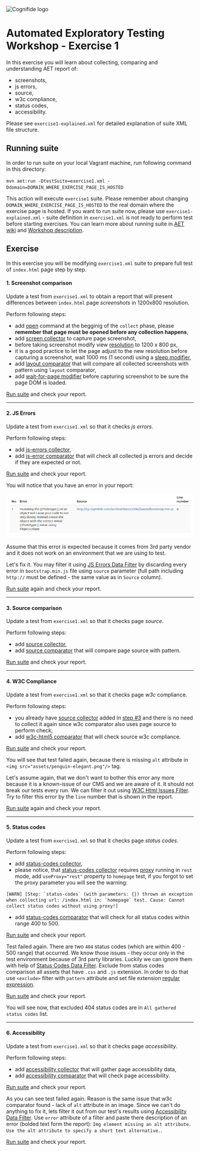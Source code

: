 ![Cognifide logo](http://cognifide.github.io/images/cognifide-logo.png)

# Automated Exploratory Testing Workshop - Exercise 1

In this exercise you will learn about collecting, comparing and understanding AET report of:

* screenshots,
* js errors,
* source,
* w3c compliance,
* status codes,
* accessibility.

Please see `exercise1-explained.xml` for detailed explanation of suite XML file structure.

## Running suite
In order to run suite on your local Vagrant machine, run following command in this directory:

`mvn aet:run -DtestSuite=exercise1.xml -Ddomain=DOMAIN_WHERE_EXERCISE_PAGE_IS_HOSTED`

This action will execute `exercise1` suite. 
Please remember about changing `DOMAIN_WHERE_EXERCISE_PAGE_IS_HOSTED` to the real domain where the exercise page is hosted.
If you want to run suite now, please use `exercise1-explained.xml` - suite definition in `exercise1.xml` is not ready to perform test before starting exercises.
You can learn more about running suite in [AET wiki](https://github.com/Cognifide/aet/wiki/RunningSuite) and [Workshop description](https://github.com/Skejven/aet-workshop#running-suite).

## Exercise
In this exercise you will be modifying `exercise1.xml` suite to prepare full test of `index.html` page step by step.

#### 1. Screenshot comparison 
Update a test from `exercise1.xml` to obtain a report that will present differences between `index.html` page *screenshots* in 1200x800 resolution.

Perform following steps:
   * add [open](https://github.com/Cognifide/aet/wiki/Open) command at the begginig of the `collect` phase, please **remember that page must be opened before any collection happens**,
   * add [screen collector](https://github.com/Cognifide/aet/wiki/ScreenCollector) to capture page screenshot,
   * before taking screenshot modify view [resolution](https://github.com/Cognifide/aet/wiki/ResolutionModifier) to 1200 x 800 px,
   * it is a good practice to let the page adjust to the new resolution before capturing a screenshot, wait 1000 ms (1 second) using a [sleep modifier](https://github.com/Cognifide/aet/wiki/SleepModifier),
   * add [layout comparator](https://github.com/Cognifide/aet/wiki/LayoutComparator) that will compare all collected screenshots with pattern using `layout` comparator,
   * add [wait-for-page modifier](https://github.com/Cognifide/aet/wiki/WaitForPageLoadedModifier) before capturing screenshot to be sure the page DOM is loaded.

[Run suite](#running-suite) and check your report.

------

#### 2. JS Errors 
Update a test from `exercise1.xml` so that it checks *js errors*.

Perform following steps:
   * add [js-errors collector](https://github.com/Cognifide/aet/wiki/JSErrorsCollector),
   * add [js-error comparator](https://github.com/Cognifide/aet/wiki/JSErrorsComparator) that will check all collected js errors and decide if they are expected or not.
   
[Run suite](#running-suite) and check your report.

You will notice that you have an error in your report: 

![JS Error](assets/report-js-error.png)

Assume that this error is expected because it comes from 3rd party vendor and it does not work on an environment that we are using to test.

Let's fix it. You may filter it using [JS Errors Data Filter](https://github.com/Cognifide/aet/wiki/JSErrorsDataFilter) 
by discarding every error in `bootstrap.min.js` file using `source` parameter (full path including `http://` must be defined - the same value as in `Source` column).

[Run suite](#running-suite) again and check your report.

------

#### 3. Source comparison 
Update a test from `exercise1.xml` so that it checks page *source*.

Perform following steps:
   * add [source collector](https://github.com/Cognifide/aet/wiki/SourceCollector),
   * add [source comparator](https://github.com/Cognifide/aet/wiki/SourceComparator) that will compare page source with pattern.
   
[Run suite](#running-suite) and check your report.

------

#### 4. W3C Compliance 
Update a test from `exercise1.xml` so that it checks page *w3c* compliance.

Perform following steps:
   * you already have [source collector](https://github.com/Cognifide/aet/wiki/SourceCollector) added in [step #3](#3-source-comparison) 
   and there is no need to collect it again since w3c comparator also uses page source to perform check,
   * add [w3c-html5 comparator](https://github.com/Cognifide/aet/wiki/W3CHTML5Comparator) that will check source w3c compliance.
   
[Run suite](#running-suite) and check your report.

You will see that test failed again, because there is missing `alt` attribute in `<img src="assets/penguin-elegant.png"/>` tag.

Let's assume again, that we don't want to bother this error any more because it is a known-issue of our CMS and we are aware of it.
It should not break our tests every run. We can filter it out using [W3C Html Issues Filter](https://github.com/Cognifide/aet/wiki/W3CHTML5IssuesFilter).
Try to filter this error by the `line` number that is shown in the report.

[Run suite](#running-suite) again and check your report.

------

#### 5. Status codes 
Update a test from `exercise1.xml` so that it checks page *status codes*.

Perform following steps:
   * add [status-codes collector](https://github.com/Cognifide/aet/wiki/StatusCodesCollector),
   * please notice, that [status-codes collector](https://github.com/Cognifide/aet/wiki/StatusCodesCollector) 
   requires [proxy](https://github.com/Cognifide/aet/wiki/SuiteStructure#proxy) running in `rest` mode, add `useProxy="rest"` property
   to `homepage` test, if you forgot to set the proxy parameter you will see the warning:
   
   ```
   [WARN] [Step: `status-codes` (with parameters: {}) thrown an exception when collecting url: /index.html in: `homepage` test. Cause: Cannot collect status codes without using proxy!]
   ```
   
   * add [status-codes comparator](https://github.com/Cognifide/aet/wiki/StatusCodesComparator) that will check for all status codes within range 400 to 500.
   
[Run suite](#running-suite) and check your report.

Test failed again. There are two `404` status codes (which are within 400 - 500 range) that occurred. 
We know those issues - they occur only in the test environment because of 3rd party libraries. 
Luckily we can ignore them with help of [Status Codes Data Filter](https://github.com/Cognifide/aet/wiki/StatusCodesDataFilters).
Exclude from status codes comparison all assets that have `.css` and `.js` extension. 
In order to do that use `<exclude>` filter with `pattern` attribute and set file extension [regular expression](http://www.regular-expressions.info/).

[Run suite](#running-suite) and check your report.

You will see now, that excluded 404 status codes are in `All gathered status codes` list.

------

#### 6. Accessibility 
Update a test from `exercise1.xml` so that it checks page *accessibility*.

Perform following steps:
   * add [accessibility collector](https://github.com/Cognifide/aet/wiki/AccessibilityCollector) that will gather page accessibility data,
   * add [accessibility comparator](https://github.com/Cognifide/aet/wiki/AccessibilityComparator) that will check page accessibility.
   
[Run suite](#running-suite) and check your report.

As you can see test failed again. Reason is the same issue that w3c comparator found - lack of `alt` attribute in an image.
Since we can't do anything to fix it, lets filter it out from our test's results using [Accessibility Data Filter](https://github.com/Cognifide/aet/wiki/AccessibilityDataFilter).
Use `error` attribute of a filter and paste there description of an error (bolded text form the report): `Img element missing an alt attribute. Use the alt attribute to specify a short text alternative.`.

[Run suite](#running-suite) and check your report.